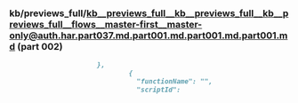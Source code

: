 ### kb/previews_full/kb__previews_full__kb__previews_full__kb__previews_full__flows__master-first__master-only@auth.har.part037.md.part001.md.part001.md.part001.md (part 002)

```md
                      },
                              {
                                "functionName": "",
                                "scriptId":
```

```
